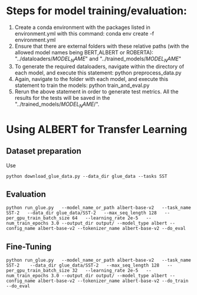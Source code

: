 # Steps for model training/evaluation:

1. Create a conda environment with the packages listed in environment.yml with this command: conda env create -f environment.yml
2. Ensure that there are external folders with these relative paths (with the allowed model names being BERT,ALBERT or ROBERTA): "../dataloaders/$MODEL_NAME$" and "../trained_models/$MODEL_NAME$"
3. To generate the required dataloaders, navigate within the directory of each model, and execute this statement: python preprocess_data.py
4. Again, navigate to the folder with each model, and execute this statement to train the models: python train_and_eval.py
5. Rerun the above statement in order to generate test metrics. All the results for the tests will be saved in the "../trained_models/$MODEL_NAME$/".

# Using ALBERT for Transfer Learning

## Dataset preparation
Use
```
python download_glue_data.py --data_dir glue_data --tasks SST
```

## Evaluation 
```
python run_glue.py   --model_name_or_path albert-base-v2   --task_name SST-2   --data_dir glue_data/SST-2   --max_seq_length 128   --per_gpu_train_batch_size 64   --learning_rate 2e-5   --num_train_epochs 3.0 --output_dir output/ --model_type albert --config_name albert-base-v2 --tokenizer_name albert-base-v2 --do_eval 
```

## Fine-Tuning
```
python run_glue.py   --model_name_or_path albert-base-v2   --task_name SST-2    --data_dir glue_data/SST-2   --max_seq_length 128   --per_gpu_train_batch_size 32   --learning_rate 2e-5   --num_train_epochs 3.0 --output_dir output/ --model_type albert --config_name albert-base-v2 --tokenizer_name albert-base-v2 --do_train --do_eval
```


